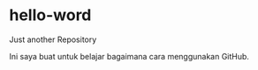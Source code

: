 # hello-word
Just another Repository

Ini saya buat untuk belajar bagaimana cara menggunakan GitHub.
